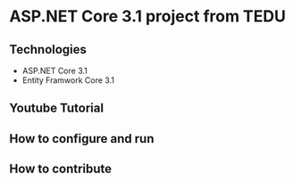 # ASP.NET Core 3.1 project from TEDU
## Technologies
- ASP.NET Core 3.1 
- Entity Framwork Core 3.1
## Youtube Tutorial
## How to configure and run
## How to contribute